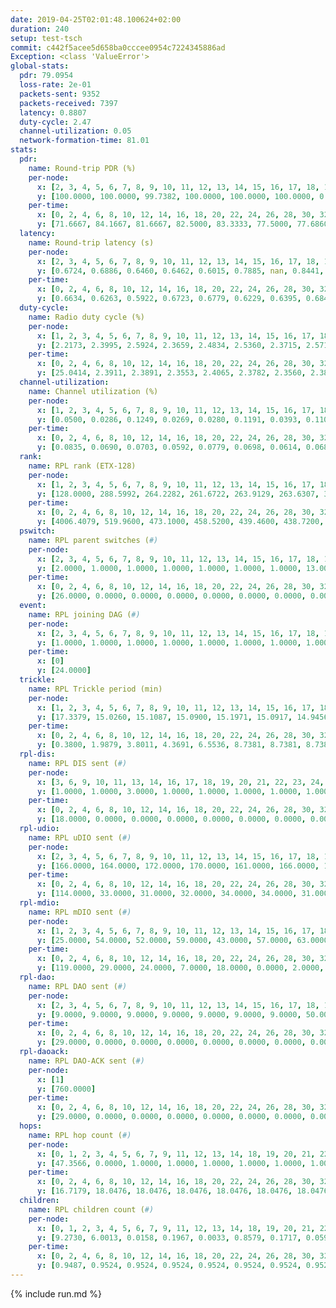 ```yaml
---
date: 2019-04-25T02:01:48.100624+02:00
duration: 240
setup: test-tsch
commit: c442f5acee5d658ba0cccee0954c7224345886ad
Exception: <class 'ValueError'>
global-stats:
  pdr: 79.0954
  loss-rate: 2e-01
  packets-sent: 9352
  packets-received: 7397
  latency: 0.8807
  duty-cycle: 2.47
  channel-utilization: 0.05
  network-formation-time: 81.01
stats:
  pdr:
    name: Round-trip PDR (%)
    per-node:
      x: [2, 3, 4, 5, 6, 7, 8, 9, 10, 11, 12, 13, 14, 15, 16, 17, 18, 19, 20, 21, 22, 23, 24, 25]
      y: [100.0000, 100.0000, 99.7382, 100.0000, 100.0000, 100.0000, 0.0000, 100.0000, 0.0000, 100.0000, 100.0000, 100.0000, 100.0000, 0.0000, 0.0000, 0.0000, 99.4580, 100.0000, 100.0000, 100.0000, 99.7531, 99.4652, 99.5074, 99.2718]
    per-time:
      x: [0, 2, 4, 6, 8, 10, 12, 14, 16, 18, 20, 22, 24, 26, 28, 30, 32, 34, 36, 38, 40, 42, 44, 46, 48, 50, 52, 54, 56, 58, 60, 62, 64, 66, 68, 70, 72, 74, 76, 78, 80, 82, 84, 86, 88, 90, 92, 94, 96, 98, 100, 102, 104, 106, 108, 110, 112, 114, 116, 118, 120, 122, 124, 126, 128, 130, 132, 134, 136, 138, 140, 142, 144, 146, 148, 150, 152, 154, 156]
      y: [71.6667, 84.1667, 81.6667, 82.5000, 83.3333, 77.5000, 77.6860, 73.9496, 72.5000, 73.5537, 75.6303, 78.3333, 77.5000, 85.1240, 78.1513, 80.0000, 85.0000, 80.1653, 83.3333, 81.6667, 81.6667, 79.1667, 80.6723, 83.4711, 83.3333, 75.0000, 80.6723, 77.5000, 76.0331, 81.6667, 80.0000, 75.8333, 75.0000, 82.5000, 79.8319, 80.1653, 80.8333, 75.8333, 78.3333, 81.6667, 79.1667, 85.8333, 81.6667, 81.6667, 76.6667, 78.3333, 78.3333, 83.3333, 77.5000, 75.0000, 77.5000, 81.6667, 80.0000, 85.0000, 78.3333, 75.8333, 74.1667, 75.0000, 82.5000, 82.5000, 75.8333, 80.8333, 76.6667, 81.6667, 69.1667, 80.0000, 80.8333, 76.6667, 75.8333, 79.1667, 78.3333, 81.6667, 80.0000, 71.6667, 79.1667, 74.1667, 85.0000, 80.1802, null]
  latency:
    name: Round-trip latency (s)
    per-node:
      x: [2, 3, 4, 5, 6, 7, 8, 9, 10, 11, 12, 13, 14, 15, 16, 17, 18, 19, 20, 21, 22, 23, 24, 25]
      y: [0.6724, 0.6886, 0.6460, 0.6462, 0.6015, 0.7885, nan, 0.8441, nan, 0.8509, 0.7076, 0.7946, 0.8137, nan, nan, nan, 1.0655, 0.9991, 0.9142, 1.2159, 0.9527, 1.0654, 1.1905, 1.2691]
    per-time:
      x: [0, 2, 4, 6, 8, 10, 12, 14, 16, 18, 20, 22, 24, 26, 28, 30, 32, 34, 36, 38, 40, 42, 44, 46, 48, 50, 52, 54, 56, 58, 60, 62, 64, 66, 68, 70, 72, 74, 76, 78, 80, 82, 84, 86, 88, 90, 92, 94, 96, 98, 100, 102, 104, 106, 108, 110, 112, 114, 116, 118, 120, 122, 124, 126, 128, 130, 132, 134, 136, 138, 140, 142, 144, 146, 148, 150, 152, 154, 156]
      y: [0.6634, 0.6263, 0.5922, 0.6723, 0.6779, 0.6229, 0.6395, 0.6842, 0.6900, 0.6316, 0.6545, 0.6674, 0.6513, 0.6008, 0.6826, 0.6210, 0.6178, 0.5955, 0.6230, 0.6657, 0.6002, 0.5824, 0.5403, 0.6633, 0.5837, 0.5996, 0.5428, 0.5583, 0.6171, 0.5991, 0.6829, 0.7014, 0.6046, 0.5325, 0.5615, 0.6376, 0.6543, 0.6349, 0.6489, 0.6628, 0.6107, 0.7695, 0.8953, 0.7429, 0.6820, 0.6888, 0.6663, 0.8777, 0.9611, 0.9753, 0.7992, 0.6517, 0.7308, 1.0494, 1.3251, 1.1068, 0.9844, 0.8555, 0.6685, 1.0296, 1.5604, 1.4795, 1.2666, 1.1156, 1.0052, 1.1798, 1.6253, 1.6753, 1.5669, 1.5857, 1.3716, 1.4077, 1.6807, 1.6725, 1.6572, 1.6543, 1.6634, 1.6031, null]
  duty-cycle:
    name: Radio duty cycle (%)
    per-node:
      x: [1, 2, 3, 4, 5, 6, 7, 8, 9, 10, 11, 12, 13, 14, 15, 16, 17, 18, 19, 20, 21, 22, 23, 24, 25]
      y: [2.2173, 2.3995, 2.5924, 2.3659, 2.4834, 2.5360, 2.3715, 2.5716, 2.4782, 2.4623, 2.4959, 2.3798, 2.5649, 2.4963, 2.5812, 2.5067, 2.6009, 2.5882, 2.5984, 2.6206, 2.6008, 2.6616, 2.6417, 2.5720, 2.7159]
    per-time:
      x: [0, 2, 4, 6, 8, 10, 12, 14, 16, 18, 20, 22, 24, 26, 28, 30, 32, 34, 36, 38, 40, 42, 44, 46, 48, 50, 52, 54, 56, 58, 60, 62, 64, 66, 68, 70, 72, 74, 76, 78, 80, 82, 84, 86, 88, 90, 92, 94, 96, 98, 100, 102, 104, 106, 108, 110, 112, 114, 116, 118, 120, 122, 124, 126, 128, 130, 132, 134, 136, 138, 140, 142, 144, 146, 148, 150, 152, 154, 156, 158, 160, 162, 164, 166, 168, 170, 172, 174, 176, 178, 180, 182, 184, 186, 188, 190, 192, 194, 196, 198, 200, 202, 204, 206, 208, 210, 212, 214, 216, 218, 220, 222, 224, 226, 228, 230, 232, 234, 236, 238]
      y: [25.0414, 2.3911, 2.3891, 2.3553, 2.4065, 2.3782, 2.3560, 2.3809, 2.3795, 2.3638, 2.3716, 2.3578, 2.3788, 2.3783, 2.4099, 2.3886, 2.3767, 2.3809, 2.3650, 2.3782, 2.3886, 2.3608, 2.3605, 2.3569, 2.3765, 2.3712, 2.3546, 2.3693, 2.3786, 2.3720, 2.3662, 2.3766, 2.3747, 2.3602, 2.3700, 2.3732, 2.3800, 2.3737, 2.3717, 2.3735, 2.3846, 2.3862, 2.3923, 2.3891, 2.3854, 2.3712, 2.3678, 2.3710, 2.3832, 2.3685, 2.3684, 2.3736, 2.3832, 2.3745, 2.3878, 2.3781, 2.3690, 2.3712, 2.3857, 2.3636, 2.3803, 2.3840, 2.3668, 2.3662, 2.3658, 2.3635, 2.3759, 2.3902, 2.3725, 2.3717, 2.3871, 2.3937, 2.3822, 2.3688, 2.3798, 2.3876, 2.3746, 2.3901, 2.0289, 2.1928, 2.3583, 2.4793, 2.4834, 2.4793, 2.6039, 2.6365, 2.4310, 2.2924, 2.2671, 2.2646, 2.2769, 2.2627, 2.2667, 2.2672, 2.2660, 2.2579, 2.2549, 2.2582, 2.2610, 2.2690, 2.2815, 2.2612, 2.2636, 2.2565, 2.2591, 2.2602, 2.2572, 2.2595, 2.2558, 2.2627, 2.2607, 2.2662, 2.2633, 2.2591, 2.2745, 2.2590, 2.2618, 2.2664, 2.2618, 2.2588]
  channel-utilization:
    name: Channel utilization (%)
    per-node:
      x: [1, 2, 3, 4, 5, 6, 7, 8, 9, 10, 11, 12, 13, 14, 15, 16, 17, 18, 19, 20, 21, 22, 23, 24, 25]
      y: [0.0500, 0.0286, 0.1249, 0.0269, 0.0280, 0.1191, 0.0393, 0.1108, 0.0292, 0.0194, 0.0300, 0.0293, 0.0662, 0.0312, 0.0917, 0.0285, 0.0850, 0.0716, 0.0316, 0.0457, 0.0352, 0.0367, 0.0317, 0.0320, 0.0321]
    per-time:
      x: [0, 2, 4, 6, 8, 10, 12, 14, 16, 18, 20, 22, 24, 26, 28, 30, 32, 34, 36, 38, 40, 42, 44, 46, 48, 50, 52, 54, 56, 58, 60, 62, 64, 66, 68, 70, 72, 74, 76, 78, 80, 82, 84, 86, 88, 90, 92, 94, 96, 98, 100, 102, 104, 106, 108, 110, 112, 114, 116, 118, 120, 122, 124, 126, 128, 130, 132, 134, 136, 138, 140, 142, 144, 146, 148, 150, 152, 154, 156, 158, 160, 162, 164, 166, 168, 170, 172, 174, 176, 178, 180, 182, 184, 186, 188, 190, 192, 194, 196, 198, 200, 202, 204, 206, 208, 210, 212, 214, 216, 218, 220, 222, 224, 226, 228, 230, 232, 234, 236, 238]
      y: [0.0835, 0.0690, 0.0703, 0.0592, 0.0779, 0.0698, 0.0614, 0.0685, 0.0679, 0.0635, 0.0683, 0.0630, 0.0700, 0.0682, 0.0853, 0.0742, 0.0689, 0.0706, 0.0655, 0.0702, 0.0764, 0.0635, 0.0614, 0.0608, 0.0688, 0.0669, 0.0602, 0.0673, 0.0709, 0.0681, 0.0641, 0.0698, 0.0669, 0.0610, 0.0664, 0.0678, 0.0712, 0.0678, 0.0670, 0.0670, 0.0710, 0.0721, 0.0738, 0.0741, 0.0742, 0.0679, 0.0666, 0.0673, 0.0706, 0.0639, 0.0644, 0.0668, 0.0707, 0.0676, 0.0734, 0.0688, 0.0657, 0.0663, 0.0707, 0.0615, 0.0698, 0.0706, 0.0645, 0.0645, 0.0655, 0.0632, 0.0672, 0.0719, 0.0647, 0.0645, 0.0720, 0.0747, 0.0707, 0.0649, 0.0684, 0.0710, 0.0655, 0.0725, 0.0319, 0.0155, 0.0375, 0.0861, 0.0845, 0.0880, 0.1328, 0.1394, 0.0678, 0.0242, 0.0193, 0.0186, 0.0224, 0.0200, 0.0206, 0.0199, 0.0195, 0.0179, 0.0171, 0.0184, 0.0183, 0.0212, 0.0260, 0.0188, 0.0196, 0.0170, 0.0184, 0.0195, 0.0176, 0.0181, 0.0166, 0.0186, 0.0186, 0.0196, 0.0191, 0.0185, 0.0248, 0.0186, 0.0191, 0.0206, 0.0193, 0.0174]
  rank:
    name: RPL rank (ETX-128)
    per-node:
      x: [1, 2, 3, 4, 5, 6, 7, 8, 9, 10, 11, 12, 13, 14, 15, 16, 17, 18, 19, 20, 21, 22, 23, 24, 25]
      y: [128.0000, 288.5992, 264.2282, 261.6722, 263.9129, 263.6307, 327.5104, 270.5768, 2427.4077, 397.7366, 2197.8125, 3377.0985, 400.8971, 423.8174, 411.9472, 427.7439, 7279.1791, 5509.1493, 3270.0491, 2082.4375, 591.4198, 1105.5615, 1930.5315, 6019.0514, 5210.4007]
    per-time:
      x: [0, 2, 4, 6, 8, 10, 12, 14, 16, 18, 20, 22, 24, 26, 28, 30, 32, 34, 36, 38, 40, 42, 44, 46, 48, 50, 52, 54, 56, 58, 60, 62, 64, 66, 68, 70, 72, 74, 76, 78, 80, 82, 84, 86, 88, 90, 92, 94, 96, 98, 100, 102, 104, 106, 108, 110, 112, 114, 116, 118, 120, 122, 124, 126, 128, 130, 132, 134, 136, 138, 140, 142, 144, 146, 148, 150, 152, 154, 156, 158, 160, 162, 164, 166, 168, 170, 172, 174, 176, 178, 180, 182, 184, 186, 188, 190, 192, 194, 196, 198, 200, 202, 204, 206, 208, 210, 212, 214, 216, 218, 220, 222, 224, 226, 228, 230, 232, 234, 236, 238]
      y: [4006.4079, 519.9600, 473.1000, 458.5200, 439.4600, 438.7200, 433.9400, 442.1000, 442.5400, 445.3200, 449.4400, 441.7400, 438.3077, 445.6800, 467.8846, 475.0577, 453.3200, 448.6600, 448.9608, 443.3137, 439.8235, 431.6600, 421.4000, 421.9400, 420.7400, 418.0600, 417.1000, 426.5094, 415.9800, 415.6600, 412.1000, 409.0800, 408.9800, 407.8400, 408.0800, 418.5294, 415.9400, 413.4200, 413.8000, 418.4038, 417.0196, 416.5800, 419.2800, 424.3000, 428.4314, 423.1400, 426.5800, 425.3725, 417.9412, 416.9200, 414.8400, 411.6000, 416.2000, 416.6800, 415.7451, 418.1569, 413.6800, 423.6538, 419.5000, 414.4200, 412.4600, 415.1000, 414.6200, 416.2800, 415.8235, 417.1176, 431.8077, 419.7400, 417.7600, 413.6800, 413.7000, 415.2941, 415.1538, 408.8000, 411.9200, 413.0400, 412.0200, 412.7000, 213.4157, 167.6555, 1672.7437, 2855.6185, 4765.7235, 14809.2418, 22369.9600, 18715.1017, 6497.5538, 438.0588, 438.1200, 438.7200, 439.6800, 444.2264, 427.4808, 425.7059, 420.4600, 419.8800, 419.6200, 417.6667, 417.5800, 422.5490, 418.6000, 419.4000, 418.8824, 417.3200, 417.0400, 416.4400, 416.1200, 415.7200, 415.2800, 413.2000, 413.1000, 413.4200, 413.1600, 412.2400, 412.2800, 414.5294, 416.1765, 415.4528, 411.8600, 411.8800]
  pswitch:
    name: RPL parent switches (#)
    per-node:
      x: [2, 3, 4, 5, 6, 7, 8, 9, 10, 11, 12, 13, 14, 15, 16, 17, 18, 19, 20, 21, 22, 23, 24, 25]
      y: [2.0000, 1.0000, 1.0000, 1.0000, 1.0000, 1.0000, 1.0000, 13.0000, 3.0000, 10.0000, 14.0000, 3.0000, 1.0000, 6.0000, 6.0000, 30.0000, 28.0000, 15.0000, 11.0000, 3.0000, 3.0000, 10.0000, 30.0000, 28.0000]
    per-time:
      x: [0, 2, 4, 6, 8, 10, 12, 14, 16, 18, 20, 22, 24, 26, 28, 30, 32, 34, 36, 38, 40, 42, 44, 46, 48, 50, 52, 54, 56, 58, 60, 62, 64, 66, 68, 70, 72, 74, 76, 78, 80, 82, 84, 86, 88, 90, 92, 94, 96, 98, 100, 102, 104, 106, 108, 110, 112, 114, 116, 118, 120, 122, 124, 126, 128, 130, 132, 134, 136, 138, 140, 142, 144, 146, 148, 150, 152, 154, 156, 158, 160, 162, 164, 166, 168, 170, 172, 174, 176, 178, 180, 182, 184, 186, 188, 190, 192, 194, 196, 198, 200, 202, 204, 206, 208, 210, 212, 214, 216, 218, 220, 222, 224, 226, 228, 230, 232, 234]
      y: [26.0000, 0.0000, 0.0000, 0.0000, 0.0000, 0.0000, 0.0000, 0.0000, 0.0000, 0.0000, 0.0000, 0.0000, 2.0000, 0.0000, 2.0000, 2.0000, 0.0000, 0.0000, 1.0000, 1.0000, 1.0000, 0.0000, 0.0000, 0.0000, 0.0000, 0.0000, 0.0000, 3.0000, 0.0000, 0.0000, 0.0000, 0.0000, 0.0000, 0.0000, 0.0000, 1.0000, 0.0000, 0.0000, 0.0000, 2.0000, 1.0000, 0.0000, 0.0000, 0.0000, 1.0000, 0.0000, 0.0000, 1.0000, 1.0000, 0.0000, 0.0000, 0.0000, 0.0000, 0.0000, 1.0000, 1.0000, 0.0000, 2.0000, 0.0000, 0.0000, 0.0000, 0.0000, 0.0000, 0.0000, 1.0000, 1.0000, 2.0000, 0.0000, 0.0000, 0.0000, 0.0000, 1.0000, 2.0000, 0.0000, 0.0000, 0.0000, 0.0000, 0.0000, 0.0000, 0.0000, 10.0000, 16.0000, 17.0000, 23.0000, 39.0000, 37.0000, 9.0000, 1.0000, 0.0000, 0.0000, 0.0000, 3.0000, 2.0000, 1.0000, 0.0000, 0.0000, 0.0000, 1.0000, 0.0000, 1.0000, 0.0000, 0.0000, 1.0000, 0.0000, 0.0000, 0.0000, 0.0000, 0.0000, 0.0000, 0.0000, 0.0000, 0.0000, 0.0000, 0.0000, 0.0000, 1.0000, 1.0000, 3.0000]
  event:
    name: RPL joining DAG (#)
    per-node:
      x: [2, 3, 4, 5, 6, 7, 8, 9, 10, 11, 12, 13, 14, 15, 16, 17, 18, 19, 20, 21, 22, 23, 24, 25]
      y: [1.0000, 1.0000, 1.0000, 1.0000, 1.0000, 1.0000, 1.0000, 1.0000, 1.0000, 1.0000, 1.0000, 1.0000, 1.0000, 1.0000, 1.0000, 1.0000, 1.0000, 1.0000, 1.0000, 1.0000, 1.0000, 1.0000, 1.0000, 1.0000]
    per-time:
      x: [0]
      y: [24.0000]
  trickle:
    name: RPL Trickle period (min)
    per-node:
      x: [1, 2, 3, 4, 5, 6, 7, 8, 9, 10, 11, 12, 13, 14, 15, 16, 17, 18, 19, 20, 21, 22, 23, 24, 25]
      y: [17.3379, 15.0260, 15.1087, 15.0900, 15.1971, 15.0917, 14.9456, 15.0900, 14.3531, 15.0622, 14.2397, 13.6259, 14.7344, 14.7787, 14.8103, 14.7797, 12.0987, 15.8668, 13.6173, 14.1181, 14.7231, 14.5968, 14.2718, 12.5835, 12.8586]
    per-time:
      x: [0, 2, 4, 6, 8, 10, 12, 14, 16, 18, 20, 22, 24, 26, 28, 30, 32, 34, 36, 38, 40, 42, 44, 46, 48, 50, 52, 54, 56, 58, 60, 62, 64, 66, 68, 70, 72, 74, 76, 78, 80, 82, 84, 86, 88, 90, 92, 94, 96, 98, 100, 102, 104, 106, 108, 110, 112, 114, 116, 118, 120, 122, 124, 126, 128, 130, 132, 134, 136, 138, 140, 142, 144, 146, 148, 150, 152, 154, 156, 158, 160, 162, 164, 166, 168, 170, 172, 174, 176, 178, 180, 182, 184, 186, 188, 190, 192, 194, 196, 198, 200, 202, 204, 206, 208, 210, 212, 214, 216, 218, 220, 222, 224, 226, 228, 230, 232, 234, 236, 238]
      y: [0.3800, 1.9879, 3.8011, 4.3691, 6.5536, 8.7381, 8.7381, 8.7381, 8.7381, 17.4763, 17.4763, 17.4763, 17.4763, 17.4763, 17.4763, 17.4763, 17.4763, 17.4763, 17.4763, 17.4763, 17.4763, 17.4763, 17.4763, 17.4763, 17.4763, 17.4763, 17.4763, 17.4763, 17.4763, 17.4763, 17.4763, 17.4763, 17.4763, 17.4763, 17.4763, 17.4763, 17.4763, 17.4763, 17.4763, 17.4763, 17.4763, 17.4763, 17.4763, 17.4763, 17.4763, 17.4763, 17.4763, 17.4763, 17.4763, 17.4763, 17.4763, 17.4763, 17.4763, 17.4763, 17.4763, 17.4763, 17.4763, 17.4763, 17.4763, 17.4763, 17.4763, 17.4763, 17.4763, 17.4763, 17.4763, 17.4763, 17.4763, 17.4763, 17.4763, 17.4763, 17.4763, 17.4763, 17.4763, 17.4763, 17.4763, 17.4763, 17.4763, 17.4763, 17.4763, 17.4763, 15.8245, 14.9166, 12.0901, 2.7022, 2.2544, 1.9022, 1.2929, 2.8270, 4.2380, 5.0681, 6.4662, 9.0679, 9.0742, 9.2521, 12.0586, 17.3015, 17.4763, 17.4763, 17.4763, 17.4763, 17.4763, 17.4763, 17.4763, 17.4763, 17.4763, 17.4763, 17.4763, 17.4763, 17.4763, 17.4763, 17.4763, 17.4763, 17.4763, 17.4763, 17.4763, 17.4763, 17.4763, 17.4763, 17.4763, 17.4763]
  rpl-dis:
    name: RPL DIS sent (#)
    per-node:
      x: [3, 6, 9, 10, 11, 13, 14, 16, 17, 18, 19, 20, 21, 22, 23, 24, 25]
      y: [1.0000, 1.0000, 3.0000, 1.0000, 1.0000, 1.0000, 1.0000, 1.0000, 9.0000, 10.0000, 3.0000, 3.0000, 1.0000, 2.0000, 2.0000, 5.0000, 5.0000]
    per-time:
      x: [0, 2, 4, 6, 8, 10, 12, 14, 16, 18, 20, 22, 24, 26, 28, 30, 32, 34, 36, 38, 40, 42, 44, 46, 48, 50, 52, 54, 56, 58, 60, 62, 64, 66, 68, 70, 72, 74, 76, 78, 80, 82, 84, 86, 88, 90, 92, 94, 96, 98, 100, 102, 104, 106, 108, 110, 112, 114, 116, 118, 120, 122, 124, 126, 128, 130, 132, 134, 136, 138, 140, 142, 144, 146, 148, 150, 152, 154, 156, 158, 160, 162, 164, 166, 168, 170, 172]
      y: [18.0000, 0.0000, 0.0000, 0.0000, 0.0000, 0.0000, 0.0000, 0.0000, 0.0000, 0.0000, 0.0000, 0.0000, 0.0000, 0.0000, 0.0000, 0.0000, 0.0000, 0.0000, 0.0000, 0.0000, 0.0000, 0.0000, 0.0000, 0.0000, 0.0000, 0.0000, 0.0000, 0.0000, 0.0000, 0.0000, 0.0000, 0.0000, 0.0000, 0.0000, 0.0000, 0.0000, 0.0000, 0.0000, 0.0000, 0.0000, 0.0000, 0.0000, 0.0000, 0.0000, 0.0000, 0.0000, 0.0000, 0.0000, 0.0000, 0.0000, 0.0000, 0.0000, 0.0000, 0.0000, 0.0000, 0.0000, 0.0000, 0.0000, 0.0000, 0.0000, 0.0000, 0.0000, 0.0000, 0.0000, 0.0000, 0.0000, 0.0000, 0.0000, 0.0000, 0.0000, 0.0000, 0.0000, 0.0000, 0.0000, 0.0000, 0.0000, 0.0000, 0.0000, 0.0000, 0.0000, 2.0000, 5.0000, 3.0000, 6.0000, 8.0000, 5.0000, 3.0000]
  rpl-udio:
    name: RPL uDIO sent (#)
    per-node:
      x: [2, 3, 4, 5, 6, 7, 8, 9, 10, 11, 12, 13, 14, 15, 16, 17, 18, 19, 20, 21, 22, 23, 24, 25]
      y: [166.0000, 164.0000, 172.0000, 170.0000, 161.0000, 166.0000, 145.0000, 169.0000, 176.0000, 186.0000, 181.0000, 169.0000, 170.0000, 167.0000, 172.0000, 216.0000, 211.0000, 190.0000, 177.0000, 168.0000, 171.0000, 162.0000, 164.0000, 171.0000]
    per-time:
      x: [0, 2, 4, 6, 8, 10, 12, 14, 16, 18, 20, 22, 24, 26, 28, 30, 32, 34, 36, 38, 40, 42, 44, 46, 48, 50, 52, 54, 56, 58, 60, 62, 64, 66, 68, 70, 72, 74, 76, 78, 80, 82, 84, 86, 88, 90, 92, 94, 96, 98, 100, 102, 104, 106, 108, 110, 112, 114, 116, 118, 120, 122, 124, 126, 128, 130, 132, 134, 136, 138, 140, 142, 144, 146, 148, 150, 152, 154, 156, 158, 160, 162, 164, 166, 168, 170, 172, 174, 176, 178, 180, 182, 184, 186, 188, 190, 192, 194, 196, 198, 200, 202, 204, 206, 208, 210, 212, 214, 216, 218, 220, 222, 224, 226, 228, 230, 232, 234, 236, 238, 240]
      y: [114.0000, 33.0000, 31.0000, 32.0000, 34.0000, 34.0000, 31.0000, 33.0000, 29.0000, 33.0000, 34.0000, 30.0000, 32.0000, 38.0000, 30.0000, 40.0000, 33.0000, 31.0000, 29.0000, 36.0000, 31.0000, 30.0000, 31.0000, 32.0000, 28.0000, 32.0000, 29.0000, 42.0000, 29.0000, 29.0000, 31.0000, 34.0000, 36.0000, 32.0000, 31.0000, 31.0000, 31.0000, 30.0000, 28.0000, 34.0000, 29.0000, 37.0000, 31.0000, 25.0000, 30.0000, 34.0000, 33.0000, 31.0000, 31.0000, 30.0000, 30.0000, 34.0000, 37.0000, 27.0000, 32.0000, 35.0000, 34.0000, 36.0000, 30.0000, 35.0000, 33.0000, 32.0000, 31.0000, 30.0000, 30.0000, 35.0000, 32.0000, 33.0000, 31.0000, 35.0000, 32.0000, 31.0000, 33.0000, 27.0000, 33.0000, 32.0000, 32.0000, 38.0000, 34.0000, 31.0000, 40.0000, 49.0000, 50.0000, 66.0000, 72.0000, 60.0000, 47.0000, 33.0000, 31.0000, 36.0000, 37.0000, 40.0000, 32.0000, 30.0000, 33.0000, 37.0000, 34.0000, 35.0000, 34.0000, 35.0000, 30.0000, 33.0000, 33.0000, 30.0000, 36.0000, 35.0000, 31.0000, 31.0000, 31.0000, 35.0000, 39.0000, 32.0000, 46.0000, 29.0000, 30.0000, 33.0000, 33.0000, 35.0000, 33.0000, 38.0000, 6.0000]
  rpl-mdio:
    name: RPL mDIO sent (#)
    per-node:
      x: [1, 2, 3, 4, 5, 6, 7, 8, 9, 10, 11, 12, 13, 14, 15, 16, 17, 18, 19, 20, 21, 22, 23, 24, 25]
      y: [25.0000, 54.0000, 52.0000, 59.0000, 43.0000, 57.0000, 63.0000, 57.0000, 40.0000, 55.0000, 38.0000, 60.0000, 77.0000, 81.0000, 76.0000, 72.0000, 26.0000, 37.0000, 62.0000, 73.0000, 89.0000, 84.0000, 72.0000, 37.0000, 39.0000]
    per-time:
      x: [0, 2, 4, 6, 8, 10, 12, 14, 16, 18, 20, 22, 24, 26, 28, 30, 32, 34, 36, 38, 40, 42, 44, 46, 48, 50, 52, 54, 56, 58, 60, 62, 64, 66, 68, 70, 72, 74, 76, 78, 80, 82, 84, 86, 88, 90, 92, 94, 96, 98, 100, 102, 104, 106, 108, 110, 112, 114, 116, 118, 120, 122, 124, 126, 128, 130, 132, 134, 136, 138, 140, 142, 144, 146, 148, 150, 152, 154, 156, 158, 160, 162, 164, 166, 168, 170, 172, 174, 176, 178, 180, 182, 184, 186, 188, 190, 192, 194, 196, 198, 200, 202, 204, 206, 208, 210, 212, 214, 216, 218, 220, 222, 224, 226, 228, 230, 232, 234, 236, 238, 240]
      y: [119.0000, 29.0000, 24.0000, 7.0000, 18.0000, 0.0000, 2.0000, 9.0000, 13.0000, 1.0000, 0.0000, 0.0000, 0.0000, 6.0000, 2.0000, 8.0000, 6.0000, 3.0000, 0.0000, 0.0000, 0.0000, 0.0000, 7.0000, 4.0000, 8.0000, 4.0000, 2.0000, 0.0000, 0.0000, 0.0000, 1.0000, 3.0000, 6.0000, 7.0000, 7.0000, 1.0000, 0.0000, 0.0000, 0.0000, 1.0000, 4.0000, 9.0000, 9.0000, 2.0000, 0.0000, 0.0000, 0.0000, 0.0000, 5.0000, 4.0000, 6.0000, 5.0000, 5.0000, 0.0000, 0.0000, 0.0000, 0.0000, 4.0000, 5.0000, 9.0000, 4.0000, 3.0000, 0.0000, 0.0000, 0.0000, 1.0000, 4.0000, 6.0000, 6.0000, 8.0000, 0.0000, 0.0000, 0.0000, 0.0000, 3.0000, 9.0000, 5.0000, 5.0000, 3.0000, 0.0000, 71.0000, 143.0000, 161.0000, 100.0000, 118.0000, 131.0000, 113.0000, 39.0000, 17.0000, 8.0000, 14.0000, 1.0000, 3.0000, 8.0000, 9.0000, 4.0000, 0.0000, 0.0000, 1.0000, 7.0000, 7.0000, 3.0000, 6.0000, 1.0000, 0.0000, 0.0000, 0.0000, 1.0000, 3.0000, 5.0000, 3.0000, 8.0000, 5.0000, 0.0000, 0.0000, 0.0000, 1.0000, 7.0000, 4.0000, 3.0000, 1.0000]
  rpl-dao:
    name: RPL DAO sent (#)
    per-node:
      x: [2, 3, 4, 5, 6, 7, 8, 9, 10, 11, 12, 13, 14, 15, 16, 17, 18, 19, 20, 21, 22, 23, 24, 25]
      y: [9.0000, 9.0000, 9.0000, 9.0000, 9.0000, 9.0000, 9.0000, 50.0000, 10.0000, 43.0000, 59.0000, 12.0000, 9.0000, 11.0000, 12.0000, 140.0000, 113.0000, 60.0000, 41.0000, 10.0000, 16.0000, 30.0000, 126.0000, 111.0000]
    per-time:
      x: [0, 2, 4, 6, 8, 10, 12, 14, 16, 18, 20, 22, 24, 26, 28, 30, 32, 34, 36, 38, 40, 42, 44, 46, 48, 50, 52, 54, 56, 58, 60, 62, 64, 66, 68, 70, 72, 74, 76, 78, 80, 82, 84, 86, 88, 90, 92, 94, 96, 98, 100, 102, 104, 106, 108, 110, 112, 114, 116, 118, 120, 122, 124, 126, 128, 130, 132, 134, 136, 138, 140, 142, 144, 146, 148, 150, 152, 154, 156, 158, 160, 162, 164, 166, 168, 170, 172, 174, 176, 178, 180, 182, 184, 186, 188, 190, 192, 194, 196, 198, 200, 202, 204, 206, 208, 210, 212, 214, 216, 218, 220, 222, 224, 226, 228, 230, 232, 234, 236]
      y: [29.0000, 0.0000, 0.0000, 0.0000, 0.0000, 0.0000, 0.0000, 0.0000, 0.0000, 0.0000, 0.0000, 0.0000, 2.0000, 0.0000, 25.0000, 2.0000, 0.0000, 0.0000, 1.0000, 1.0000, 1.0000, 0.0000, 0.0000, 0.0000, 0.0000, 0.0000, 2.0000, 3.0000, 16.0000, 2.0000, 0.0000, 0.0000, 0.0000, 1.0000, 0.0000, 1.0000, 0.0000, 0.0000, 0.0000, 1.0000, 3.0000, 1.0000, 11.0000, 6.0000, 1.0000, 0.0000, 0.0000, 1.0000, 1.0000, 0.0000, 0.0000, 0.0000, 0.0000, 1.0000, 2.0000, 3.0000, 7.0000, 11.0000, 0.0000, 1.0000, 0.0000, 1.0000, 1.0000, 0.0000, 1.0000, 1.0000, 2.0000, 0.0000, 1.0000, 2.0000, 3.0000, 11.0000, 2.0000, 1.0000, 0.0000, 0.0000, 1.0000, 0.0000, 1.0000, 3.0000, 53.0000, 76.0000, 76.0000, 109.0000, 174.0000, 172.0000, 32.0000, 1.0000, 0.0000, 0.0000, 0.0000, 3.0000, 2.0000, 1.0000, 0.0000, 0.0000, 0.0000, 1.0000, 0.0000, 9.0000, 8.0000, 2.0000, 1.0000, 0.0000, 0.0000, 2.0000, 2.0000, 1.0000, 0.0000, 0.0000, 0.0000, 1.0000, 0.0000, 3.0000, 12.0000, 2.0000, 3.0000, 3.0000, 0.0000]
  rpl-daoack:
    name: RPL DAO-ACK sent (#)
    per-node:
      x: [1]
      y: [760.0000]
    per-time:
      x: [0, 2, 4, 6, 8, 10, 12, 14, 16, 18, 20, 22, 24, 26, 28, 30, 32, 34, 36, 38, 40, 42, 44, 46, 48, 50, 52, 54, 56, 58, 60, 62, 64, 66, 68, 70, 72, 74, 76, 78, 80, 82, 84, 86, 88, 90, 92, 94, 96, 98, 100, 102, 104, 106, 108, 110, 112, 114, 116, 118, 120, 122, 124, 126, 128, 130, 132, 134, 136, 138, 140, 142, 144, 146, 148, 150, 152, 154, 156, 158, 160, 162, 164, 166, 168, 170, 172, 174, 176, 178, 180, 182, 184, 186, 188, 190, 192, 194, 196, 198, 200, 202, 204, 206, 208, 210, 212, 214, 216, 218, 220, 222, 224, 226, 228, 230, 232, 234, 236]
      y: [29.0000, 0.0000, 0.0000, 0.0000, 0.0000, 0.0000, 0.0000, 0.0000, 0.0000, 0.0000, 0.0000, 0.0000, 2.0000, 0.0000, 24.0000, 2.0000, 0.0000, 0.0000, 1.0000, 0.0000, 2.0000, 0.0000, 0.0000, 0.0000, 0.0000, 0.0000, 2.0000, 3.0000, 16.0000, 2.0000, 0.0000, 0.0000, 0.0000, 1.0000, 0.0000, 1.0000, 0.0000, 0.0000, 0.0000, 1.0000, 3.0000, 1.0000, 10.0000, 7.0000, 1.0000, 0.0000, 0.0000, 1.0000, 1.0000, 0.0000, 0.0000, 0.0000, 0.0000, 1.0000, 2.0000, 3.0000, 6.0000, 11.0000, 0.0000, 1.0000, 0.0000, 1.0000, 1.0000, 0.0000, 1.0000, 1.0000, 2.0000, 0.0000, 1.0000, 2.0000, 3.0000, 11.0000, 2.0000, 1.0000, 0.0000, 0.0000, 1.0000, 0.0000, 1.0000, 0.0000, 15.0000, 27.0000, 60.0000, 101.0000, 156.0000, 155.0000, 28.0000, 1.0000, 0.0000, 0.0000, 0.0000, 3.0000, 2.0000, 1.0000, 0.0000, 0.0000, 0.0000, 1.0000, 0.0000, 8.0000, 8.0000, 2.0000, 1.0000, 0.0000, 0.0000, 2.0000, 2.0000, 1.0000, 0.0000, 0.0000, 0.0000, 1.0000, 0.0000, 3.0000, 12.0000, 2.0000, 3.0000, 3.0000, 0.0000]
  hops:
    name: RPL hop count (#)
    per-node:
      x: [0, 1, 2, 3, 4, 5, 6, 7, 9, 11, 12, 13, 14, 18, 19, 20, 21, 22, 23, 24, 25]
      y: [47.3566, 0.0000, 1.0000, 1.0000, 1.0000, 1.0000, 1.0000, 1.0000, 46.1605, 46.5934, 2.0316, 42.3987, 47.4309, 43.7618, 47.1289, 46.5789, 47.4309, 47.0671, 47.1903, 44.1776, 43.5464]
    per-time:
      x: [0, 2, 4, 6, 8, 10, 12, 14, 16, 18, 20, 22, 24, 26, 28, 30, 32, 34, 36, 38, 40, 42, 44, 46, 48, 50, 52, 54, 56, 58, 60, 62, 64, 66, 68, 70, 72, 74, 76, 78, 80, 82, 84, 86, 88, 90, 92, 94, 96, 98, 100, 102, 104, 106, 108, 110, 112, 114, 116, 118, 120, 122, 124, 126, 128, 130, 132, 134, 136, 138, 140, 142, 144, 146, 148, 150, 152, 154, 156, 158, 160, 162, 164, 166, 168, 170, 172, 174, 176, 178, 180, 182, 184, 186, 188, 190, 192, 194, 196, 198, 200, 202, 204, 206, 208, 210, 212, 214, 216, 218, 220, 222, 224, 226, 228, 230, 232, 234, 236, 238]
      y: [16.7179, 18.0476, 18.0476, 18.0476, 18.0476, 18.0476, 18.0476, 18.0476, 18.0476, 18.0476, 18.0476, 18.0476, 20.3810, 22.7143, 25.0000, 29.6190, 29.6190, 29.6190, 29.6190, 29.6190, 23.9762, 22.8571, 22.8571, 22.8571, 22.8571, 22.8571, 22.8571, 26.2381, 29.6190, 26.2381, 22.8571, 22.8571, 22.8571, 22.8571, 22.8571, 22.8571, 22.8571, 22.8571, 22.8571, 22.8571, 22.8571, 22.8571, 22.8571, 22.8571, 22.8571, 22.8571, 22.8571, 22.8571, 22.8571, 22.8571, 22.8571, 22.8571, 22.8571, 22.8571, 22.8571, 25.0952, 25.0952, 25.0952, 25.0952, 25.0952, 25.0952, 25.0952, 25.0952, 25.0952, 25.0952, 27.3571, 29.6190, 29.6190, 29.6190, 29.6190, 29.6190, 30.7857, 31.9524, 31.9524, 31.9524, 31.9524, 31.9524, 31.9524, 31.9524, 29.9843, 29.1390, 31.9524, 17.1905, 31.9524, 30.7857, 2.0952, 18.2381, 11.4762, 11.4762, 11.4762, 11.4762, 14.8095, 9.0238, 2.1905, 2.1905, 2.1905, 2.1905, 2.1905, 2.1905, 2.2143, 2.1905, 2.1905, 2.2381, 2.2381, 2.2381, 2.2381, 2.2381, 2.2381, 2.2381, 2.2381, 2.2381, 2.2381, 2.2381, 2.2381, 2.2381, 2.2381, 2.2381, 2.2381, 2.2381, 2.2381]
  children:
    name: RPL children count (#)
    per-node:
      x: [0, 1, 2, 3, 4, 5, 6, 7, 9, 11, 12, 13, 14, 18, 19, 20, 21, 22, 23, 24, 25]
      y: [9.2730, 6.0013, 0.0158, 0.1967, 0.0033, 0.8579, 0.1717, 0.0599, 0.0000, 0.0000, 0.0000, 0.1000, 0.2711, 1.9678, 0.0849, 0.3020, 0.4375, 0.1606, 0.0263, 0.0000, 0.0685]
    per-time:
      x: [0, 2, 4, 6, 8, 10, 12, 14, 16, 18, 20, 22, 24, 26, 28, 30, 32, 34, 36, 38, 40, 42, 44, 46, 48, 50, 52, 54, 56, 58, 60, 62, 64, 66, 68, 70, 72, 74, 76, 78, 80, 82, 84, 86, 88, 90, 92, 94, 96, 98, 100, 102, 104, 106, 108, 110, 112, 114, 116, 118, 120, 122, 124, 126, 128, 130, 132, 134, 136, 138, 140, 142, 144, 146, 148, 150, 152, 154, 156, 158, 160, 162, 164, 166, 168, 170, 172, 174, 176, 178, 180, 182, 184, 186, 188, 190, 192, 194, 196, 198, 200, 202, 204, 206, 208, 210, 212, 214, 216, 218, 220, 222, 224, 226, 228, 230, 232, 234, 236, 238]
      y: [0.9487, 0.9524, 0.9524, 0.9524, 0.9524, 0.9524, 0.9524, 0.9524, 0.9524, 0.9524, 0.9524, 0.9524, 0.9524, 0.9524, 0.9524, 0.9524, 0.9524, 0.9524, 0.9524, 0.9524, 0.9524, 0.9524, 0.9524, 0.9524, 0.9524, 0.9524, 0.9524, 0.9524, 0.9524, 0.9524, 0.9524, 0.9524, 0.9524, 0.9524, 0.9524, 0.9524, 0.9524, 0.9524, 0.9524, 0.9524, 0.9524, 0.9524, 0.9524, 0.9524, 0.9524, 0.9524, 0.9524, 0.9524, 0.9524, 0.9524, 0.9524, 0.9524, 0.9524, 0.9524, 0.9524, 0.9524, 0.9524, 0.9524, 0.9524, 0.9524, 0.9524, 0.9524, 0.9524, 0.9524, 0.9524, 0.9524, 0.9524, 0.9524, 0.9524, 0.9524, 0.9524, 0.9524, 0.9524, 0.9524, 0.9524, 0.9524, 0.9524, 0.9524, 0.9524, 0.9524, 0.9524, 0.9524, 0.9524, 0.9524, 0.9524, 0.9524, 0.9524, 0.9524, 0.9524, 0.9524, 0.9524, 0.9524, 0.9524, 0.9524, 0.9524, 0.9524, 0.9524, 0.9524, 0.9524, 0.9524, 0.9524, 0.9524, 0.9524, 0.9524, 0.9524, 0.9524, 0.9524, 0.9524, 0.9524, 0.9524, 0.9524, 0.9524, 0.9524, 0.9524, 0.9524, 0.9524, 0.9524, 0.9524, 0.9524, 0.9524]
---
```


{% include run.md %}
